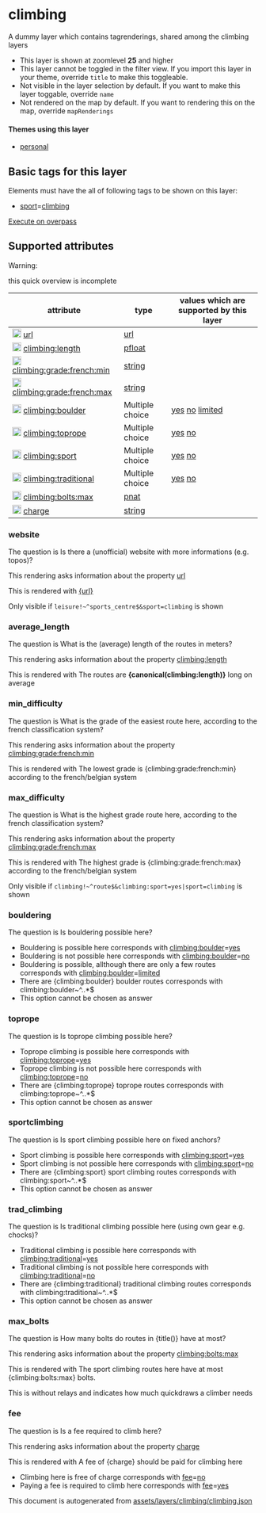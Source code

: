 

 climbing 
==========





A dummy layer which contains tagrenderings, shared among the climbing layers






  - This layer is shown at zoomlevel **25** and higher
  - This layer cannot be toggled in the filter view. If you import this layer in your theme, override `title` to make this toggleable.
  - Not visible in the layer selection by default. If you want to make this layer toggable, override `name`
  - Not rendered on the map by default. If you want to rendering this on the map, override `mapRenderings`




#### Themes using this layer 





  - [personal](https://mapcomplete.osm.be/personal)




 Basic tags for this layer 
---------------------------



Elements must have the all of following tags to be shown on this layer:



  - <a href='https://wiki.openstreetmap.org/wiki/Key:sport' target='_blank'>sport</a>=<a href='https://wiki.openstreetmap.org/wiki/Tag:sport%3Dclimbing' target='_blank'>climbing</a>


[Execute on overpass](http://overpass-turbo.eu/?Q=%5Bout%3Ajson%5D%5Btimeout%3A90%5D%3B(%20%20%20%20nwr%5B%22sport%22%3D%22climbing%22%5D(%7B%7Bbbox%7D%7D)%3B%0A)%3Bout%20body%3B%3E%3Bout%20skel%20qt%3B)



 Supported attributes 
----------------------



Warning: 

this quick overview is incomplete



attribute | type | values which are supported by this layer
----------- | ------ | ------------------------------------------
[<img src='https://mapcomplete.osm.be/assets/svg/statistics.svg' height='18px'>](https://taginfo.openstreetmap.org/keys/url#values) [url](https://wiki.openstreetmap.org/wiki/Key:url) | [url](../SpecialInputElements.md#url) | 
[<img src='https://mapcomplete.osm.be/assets/svg/statistics.svg' height='18px'>](https://taginfo.openstreetmap.org/keys/climbing:length#values) [climbing:length](https://wiki.openstreetmap.org/wiki/Key:climbing:length) | [pfloat](../SpecialInputElements.md#pfloat) | 
[<img src='https://mapcomplete.osm.be/assets/svg/statistics.svg' height='18px'>](https://taginfo.openstreetmap.org/keys/climbing:grade:french:min#values) [climbing:grade:french:min](https://wiki.openstreetmap.org/wiki/Key:climbing:grade:french:min) | [string](../SpecialInputElements.md#string) | 
[<img src='https://mapcomplete.osm.be/assets/svg/statistics.svg' height='18px'>](https://taginfo.openstreetmap.org/keys/climbing:grade:french:max#values) [climbing:grade:french:max](https://wiki.openstreetmap.org/wiki/Key:climbing:grade:french:max) | [string](../SpecialInputElements.md#string) | 
[<img src='https://mapcomplete.osm.be/assets/svg/statistics.svg' height='18px'>](https://taginfo.openstreetmap.org/keys/climbing:boulder#values) [climbing:boulder](https://wiki.openstreetmap.org/wiki/Key:climbing:boulder) | Multiple choice | [yes](https://wiki.openstreetmap.org/wiki/Tag:climbing:boulder%3Dyes) [no](https://wiki.openstreetmap.org/wiki/Tag:climbing:boulder%3Dno) [limited](https://wiki.openstreetmap.org/wiki/Tag:climbing:boulder%3Dlimited)
[<img src='https://mapcomplete.osm.be/assets/svg/statistics.svg' height='18px'>](https://taginfo.openstreetmap.org/keys/climbing:toprope#values) [climbing:toprope](https://wiki.openstreetmap.org/wiki/Key:climbing:toprope) | Multiple choice | [yes](https://wiki.openstreetmap.org/wiki/Tag:climbing:toprope%3Dyes) [no](https://wiki.openstreetmap.org/wiki/Tag:climbing:toprope%3Dno)
[<img src='https://mapcomplete.osm.be/assets/svg/statistics.svg' height='18px'>](https://taginfo.openstreetmap.org/keys/climbing:sport#values) [climbing:sport](https://wiki.openstreetmap.org/wiki/Key:climbing:sport) | Multiple choice | [yes](https://wiki.openstreetmap.org/wiki/Tag:climbing:sport%3Dyes) [no](https://wiki.openstreetmap.org/wiki/Tag:climbing:sport%3Dno)
[<img src='https://mapcomplete.osm.be/assets/svg/statistics.svg' height='18px'>](https://taginfo.openstreetmap.org/keys/climbing:traditional#values) [climbing:traditional](https://wiki.openstreetmap.org/wiki/Key:climbing:traditional) | Multiple choice | [yes](https://wiki.openstreetmap.org/wiki/Tag:climbing:traditional%3Dyes) [no](https://wiki.openstreetmap.org/wiki/Tag:climbing:traditional%3Dno)
[<img src='https://mapcomplete.osm.be/assets/svg/statistics.svg' height='18px'>](https://taginfo.openstreetmap.org/keys/climbing:bolts:max#values) [climbing:bolts:max](https://wiki.openstreetmap.org/wiki/Key:climbing:bolts:max) | [pnat](../SpecialInputElements.md#pnat) | 
[<img src='https://mapcomplete.osm.be/assets/svg/statistics.svg' height='18px'>](https://taginfo.openstreetmap.org/keys/charge#values) [charge](https://wiki.openstreetmap.org/wiki/Key:charge) | [string](../SpecialInputElements.md#string) | [](https://wiki.openstreetmap.org/wiki/Tag:charge%3D)




### website 



The question is  Is there a (unofficial) website with more informations (e.g. topos)?

This rendering asks information about the property  [url](https://wiki.openstreetmap.org/wiki/Key:url) 

This is rendered with  <a href='{url}' target='_blank'>{url}</a>



Only visible if  `leisure!~^sports_centre$&sport=climbing`  is shown



### average_length 



The question is  What is the (average) length of the routes in meters?

This rendering asks information about the property  [climbing:length](https://wiki.openstreetmap.org/wiki/Key:climbing:length) 

This is rendered with  The routes are <b>{canonical(climbing:length)}</b> long on average





### min_difficulty 



The question is  What is the grade of the easiest route here, according to the french classification system?

This rendering asks information about the property  [climbing:grade:french:min](https://wiki.openstreetmap.org/wiki/Key:climbing:grade:french:min) 

This is rendered with  The lowest grade is {climbing:grade:french:min} according to the french/belgian system





### max_difficulty 



The question is  What is the highest grade route here, according to the french classification system?

This rendering asks information about the property  [climbing:grade:french:max](https://wiki.openstreetmap.org/wiki/Key:climbing:grade:french:max) 

This is rendered with  The highest grade is {climbing:grade:french:max} according to the french/belgian system



Only visible if  `climbing!~^route$&climbing:sport=yes|sport=climbing`  is shown



### bouldering 



The question is  Is bouldering possible here?





  - Bouldering is possible here corresponds with  <a href='https://wiki.openstreetmap.org/wiki/Key:climbing:boulder' target='_blank'>climbing:boulder</a>=<a href='https://wiki.openstreetmap.org/wiki/Tag:climbing:boulder%3Dyes' target='_blank'>yes</a>
  - Bouldering is not possible here corresponds with  <a href='https://wiki.openstreetmap.org/wiki/Key:climbing:boulder' target='_blank'>climbing:boulder</a>=<a href='https://wiki.openstreetmap.org/wiki/Tag:climbing:boulder%3Dno' target='_blank'>no</a>
  - Bouldering is possible, allthough there are only a few routes corresponds with  <a href='https://wiki.openstreetmap.org/wiki/Key:climbing:boulder' target='_blank'>climbing:boulder</a>=<a href='https://wiki.openstreetmap.org/wiki/Tag:climbing:boulder%3Dlimited' target='_blank'>limited</a>
  - There are {climbing:boulder} boulder routes corresponds with  climbing:boulder~^..*$
  - This option cannot be chosen as answer




### toprope 



The question is  Is toprope climbing possible here?





  - Toprope climbing is possible here corresponds with  <a href='https://wiki.openstreetmap.org/wiki/Key:climbing:toprope' target='_blank'>climbing:toprope</a>=<a href='https://wiki.openstreetmap.org/wiki/Tag:climbing:toprope%3Dyes' target='_blank'>yes</a>
  - Toprope climbing is not possible here corresponds with  <a href='https://wiki.openstreetmap.org/wiki/Key:climbing:toprope' target='_blank'>climbing:toprope</a>=<a href='https://wiki.openstreetmap.org/wiki/Tag:climbing:toprope%3Dno' target='_blank'>no</a>
  - There are {climbing:toprope} toprope routes corresponds with  climbing:toprope~^..*$
  - This option cannot be chosen as answer




### sportclimbing 



The question is  Is sport climbing possible here on fixed anchors?





  - Sport climbing is possible here corresponds with  <a href='https://wiki.openstreetmap.org/wiki/Key:climbing:sport' target='_blank'>climbing:sport</a>=<a href='https://wiki.openstreetmap.org/wiki/Tag:climbing:sport%3Dyes' target='_blank'>yes</a>
  - Sport climbing is not possible here corresponds with  <a href='https://wiki.openstreetmap.org/wiki/Key:climbing:sport' target='_blank'>climbing:sport</a>=<a href='https://wiki.openstreetmap.org/wiki/Tag:climbing:sport%3Dno' target='_blank'>no</a>
  - There are {climbing:sport} sport climbing routes corresponds with  climbing:sport~^..*$
  - This option cannot be chosen as answer




### trad_climbing 



The question is  Is traditional climbing possible here (using own gear e.g. chocks)?





  - Traditional climbing is possible here corresponds with  <a href='https://wiki.openstreetmap.org/wiki/Key:climbing:traditional' target='_blank'>climbing:traditional</a>=<a href='https://wiki.openstreetmap.org/wiki/Tag:climbing:traditional%3Dyes' target='_blank'>yes</a>
  - Traditional climbing is not possible here corresponds with  <a href='https://wiki.openstreetmap.org/wiki/Key:climbing:traditional' target='_blank'>climbing:traditional</a>=<a href='https://wiki.openstreetmap.org/wiki/Tag:climbing:traditional%3Dno' target='_blank'>no</a>
  - There are {climbing:traditional} traditional climbing routes corresponds with  climbing:traditional~^..*$
  - This option cannot be chosen as answer




### max_bolts 



The question is  How many bolts do routes in {title()} have at most?

This rendering asks information about the property  [climbing:bolts:max](https://wiki.openstreetmap.org/wiki/Key:climbing:bolts:max) 

This is rendered with  The sport climbing routes here have at most {climbing:bolts:max} bolts.<div class='subtle'>This is without relays and indicates how much quickdraws a climber needs</div>





### fee 



The question is  Is a fee required to climb here?

This rendering asks information about the property  [charge](https://wiki.openstreetmap.org/wiki/Key:charge) 

This is rendered with  A fee of {charge} should be paid for climbing here





  - Climbing here is free of charge corresponds with  <a href='https://wiki.openstreetmap.org/wiki/Key:fee' target='_blank'>fee</a>=<a href='https://wiki.openstreetmap.org/wiki/Tag:fee%3Dno' target='_blank'>no</a>
  - Paying a fee is required to climb here corresponds with  <a href='https://wiki.openstreetmap.org/wiki/Key:fee' target='_blank'>fee</a>=<a href='https://wiki.openstreetmap.org/wiki/Tag:fee%3Dyes' target='_blank'>yes</a>
 

This document is autogenerated from [assets/layers/climbing/climbing.json](https://github.com/pietervdvn/MapComplete/blob/develop/assets/layers/climbing/climbing.json)